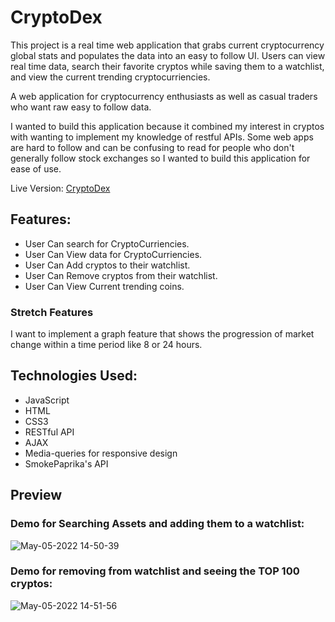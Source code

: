 # CryptoDex

This project is a real time web application that grabs current cryptocurrency global stats and populates the data into an easy to follow UI. Users can view real time data, search their favorite cryptos while saving them to a watchlist, and view the current trending cryptocurriencies.

A web application for cryptocurrency enthusiasts as well as casual traders who want raw easy to follow data.

I wanted to build this application because it combined my interest in cryptos with wanting to implement my knowledge of restful APIs. Some web apps are hard to follow and can be confusing to read for people who don't generally follow stock exchanges so I wanted to build this application for ease of use.


Live Version: [CryptoDex](https://dcatan89.github.io/CryptoDex)

##  Features: 
- User Can search for CryptoCurriencies. 
- User Can View data for CryptoCurriencies.
- User Can Add cryptos to their watchlist. 
- User Can Remove cryptos from their watchlist. 
- User Can View Current trending coins.  

### Stretch Features 
I want to implement a graph feature that shows the progression of market change  within a time period like 8 or 24 hours.

## Technologies Used:
  - JavaScript  
  - HTML  
  - CSS3  
  - RESTful API  
  - AJAX  
  - Media-queries for responsive design  
  - SmokePaprika's API  
  

## Preview

### Demo for Searching Assets and adding them to a watchlist:
![May-05-2022 14-50-39](https://user-images.githubusercontent.com/90487207/167031929-aa0abbc9-d488-4875-8133-6f1861418be6.gif)


### Demo for removing from watchlist and seeing the TOP 100 cryptos:
![May-05-2022 14-51-56](https://user-images.githubusercontent.com/90487207/167031986-a87f356c-26f3-4a53-b68b-1fb53ced59a0.gif)


